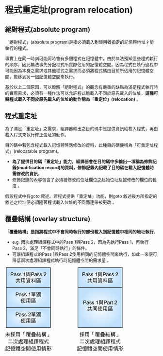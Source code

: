 # 程式重定址\(program relocation\)

## 絕對程式\(absolute program\)

「絕對程式」\(absolute program\)是指必須載入到使用者指定的記憶體地址才能執行的程式。

事實上在同一時刻可能同時會有多個程式在記憶體中，由於無法預知這些程式執行的順序，因此無法事先分配程式所實際佔用的記憶體空間。因為程式在執行過程中可能因為本身之需求或其他程式之需求而必須將程式碼由目前所佔用的記憶體空間，搬移到另一個記憶體空間來執行。

基於以上二個原因，可以瞭解「絕對程式」的觀念有嚴重的缺點為滿足程式執行時的實際需求，必須有一種作法可以允許程式能載入不同於原先載入的位址，**這種可將程式載入不同於原先載入的位址的動作稱為「重定位」\(relocation\)** 。

## 程式重定址

為了滿足「重定址」之需求，組譯器輸出之目的碼中應提供資訊給載入程式，再由載入程式來執行修正位址的動作。

目的碼中若包含程式載入記憶體時應修改的資料，此種目的碼便稱為「可重定址程式」\(relocatable program\)。

* **為了提供目的碼「重定址」能力，組譯器會在目的碼中多輸出一項稱為修飾記錄\(modification record\)的資料，修飾記錄內記載了目的碼在載入記憶體時需修改的資訊**。
* 修飾記錄的內容包含了必須被修改的位址欄位之起始位址及被修改的欄位的長度 。

假設程式中有goto 敘述。若程式提供「重定址」功能，則goto 敘述後方所指定的敘述之位址便必須隨著程式載入位址的不同而連帶被更改 。

## 覆疊結構 \(overlay structure\) 

**「覆疊結構」是指將程式中不會同時執行的部份載入到記憶體中相同的地址執行**。

* e.g. 兩次處理組譯程式中的Pass 1與Pass 2，因為先執行Pass 1，再執行Pass 2，滿足「不會同時執行」的條件。
* 可讓組譯程式的Pass 1與Pass 2使用相同的記憶體空間來執行，如此一來便可降低兩次處理組譯程式執行時記憶體空間的需求量 。



![&#x8986;&#x58D8;&#x7D50;&#x69CB;&#x7684;&#x7BC4;&#x4F8B;](../.gitbook/assets/overlay_structure.png)



## 



